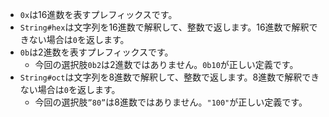 - `0x`は16進数を表すプレフィックスです。
- `String#hex`は文字列を16進数で解釈して、整数で返します。16進数で解釈できない場合は`0`を返します。
- `0b`は2進数を表すプレフィックスです。
  - 今回の選択肢`0b2`は2進数ではありません。`0b10`が正しい定義です。
- `String#oct`は文字列を8進数で解釈して、整数で返します。8進数で解釈できない場合は`0`を返します。
  - 今回の選択肢`”80”`は8進数ではありません。`"100"`が正しい定義です。
